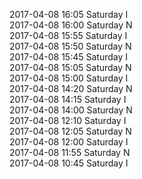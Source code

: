 2017-04-08 16:05 Saturday  I  
2017-04-08 16:00 Saturday  N  
2017-04-08 15:55 Saturday  I  
2017-04-08 15:50 Saturday  N  
2017-04-08 15:45 Saturday  I  
2017-04-08 15:05 Saturday  N  
2017-04-08 15:00 Saturday  I  
2017-04-08 14:20 Saturday  N  
2017-04-08 14:15 Saturday  I  
2017-04-08 14:00 Saturday  N  
2017-04-08 12:10 Saturday  I  
2017-04-08 12:05 Saturday  N  
2017-04-08 12:00 Saturday  I  
2017-04-08 11:55 Saturday  N  
2017-04-08 10:45 Saturday  I  
